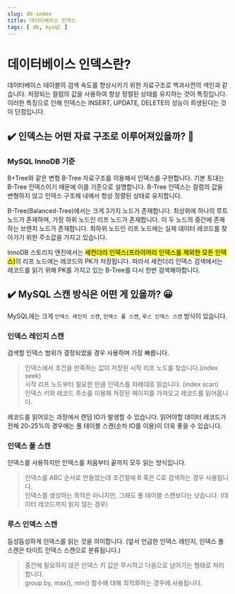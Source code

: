 ```yaml
---
slug: db-index
title: 데이터베이스 인덱스
tags: [ db, mysql ]
---
```


# 데이터베이스 인덱스란?
데이터베이스 테이블의 검색 속도를 향상시키기 위한 자료구조로 백과사전의 색인과 같습니다. 저장되는 컬럼의 값을 사용하여 항상 정렬된 상태를 유지하는 것이 특징입니다. 이러한 특징으로 인해 인덱스는 INSERT, UPDATE, DELETE의 성능이 희생된다는 것이 단점입니다.

## ✔️ 인덱스는 어떤 자료 구조로 이루어져있을까? 🤔
### MySQL InnoDB 기준
B+Tree와 같은 변형 B-Tree 자료구조를 이용해서 인덱스를 구현합니다. 기본 토대는 B-Tree 인덱스이기 때문에 이를 기준으로 설명합니다. B-Tree 인덱스는 컬럼의 값을 변형하지 않고 인덱스 구조체 내에서 항상 정렬된 상태로 유지합니다.

B-Tree(Balanced-Tree)에서는 크게 3가지 노드가 존재합니다. 최상위에 하나의 루트 노드가 존재하며, 가장 하위 노드인 리프 노드가 존재합니다. 이 두 노드의 중간에 존재하는 브랜치 노드가 존재합니다. 최하위 노드인 리프 노드에는 실제 데이터 레코드를 찾아가기 위한 주소값을 가지고 있습니다.

InnoDB 스토리지 엔진에서는 <mark>세컨더리 인덱스(프라이머리 인덱스를 제외한 모든 인덱스)</mark>의 리프 노드에는 레코드의 PK가 저장됩니다. 따라서 세컨더리 인덱스 검색에서는 레코드를 읽기 위해 PK를 가지고 있는 B-Tree를 다시 한번 검색해야합니다.

## ✔️ MySQL 스캔 방식은 어떤 게 있을까? 😀
MySQL에는 크게 `인덱스 레인지 스캔`, `인덱스 풀 스캔`, `루스 인덱스 스캔` 방식이 있습니다.

### 인덱스 레인지 스캔
검색할 인덱스 범위가 결정되었을 경우 사용하며 가장 빠릅니다.
> 인덱스에서 조건을 만족하는 값이 저장된 시작 리프 노드를 찾습니다.(index seek)  
> 시작 리프 노드부터 필요한 만큼 인덱스를 차례대로 읽습니다. (index scan)  
> 인덱스 키와 레코드 주소를 이용해 저장된 페이지를 가져오고 레코드를 읽어옵니다.

레코드를 읽어오는 과정에서 랜덤 IO가 발생할 수 있습니다. 읽어야할 데이터 레코드가 전체 20-25%의 경우에는 풀 테이블 스캔(순차 IO를 이용)이 더욱 좋을 수 있습니다.

### 인덱스 풀 스캔
인덱스를 사용하지만 인덱스를 처음부터 끝까지 모두 읽는 방식입니다.
> 인덱스를 ABC 순서로 만들었는데 조건절에 B 혹은 C로 검색하는 경우 사용됩니다.  
> 인덱스를 생성하는 목적은 아니지만, 그래도 풀 테이블 스캔보다는 낫습니다. (데이터 레코드까지 읽지 않는 경우)

### 루스 인덱스 스캔
듬성듬성하게 인덱스를 읽는 것을 의미합니다. (앞서 언급한 인덱스 레인지, 인덱스 풀 스캔은 타이트 인덱스 스캔으로 분류됩니다.)
> 중간에 필요하지 않은 인덱스 키 값은 무시하고 다음으로 넘어가는 형태로 처리합니다.  
> group by, max(), min() 함수에 대해 최적화하는 경우에 사용됩니다.